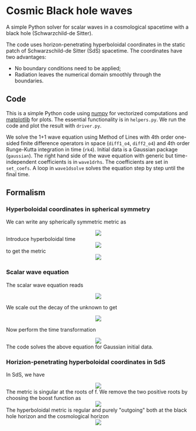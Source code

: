# Cosmic Black hole waves
A simple Python solver for scalar waves in a cosmological spacetime with a black hole (Schwarzchild-de Sitter).

The code uses horizon-penetrating hyperboloidal coordinates in the static patch of Schwarzschild-de Sitter (SdS) spacetime. The coordinates have two advantages:
- No boundary conditions need to be applied;
- Radiation leaves the numerical domain smoothly through the boundaries.

## Code

This is a simple Python code using [numpy](https://numpy.org/) for vectorized computations and [matplotlib](https://matplotlib.org/) for plots. The essential functionality is in `helpers.py`. We run the code and plot the result with `driver.py`.

We solve the 1+1 wave equation using Method of Lines with 4th order one-sided finite difference operators in space (`diff1_o4`, `diff2_o4`) and 4th order Runge-Kutta integration in time (`rk4`). Initial data is a Gaussian package (`gaussian`). The right hand side of the wave equation with generic but time-independent coefficients is in `wave1drhs`. The coefficients are set in `set_coefs`. A loop in `wave1dsolve` solves the equation step by step until the final time.

## Formalism

### Hyperboloidal coordinates in spherical symmetry
We can write any spherically symmetric metric as
<!-- $$
ds^2 = - f dt^2 + \frac{1}{f} dr^2 + r^2 d\omega^2.
$$ --> 
<div align="center"><img style="background: white;" src="https://render.githubusercontent.com/render/math?math=ds%5E2%20%3D%20-%20f%20dt%5E2%20%2B%20%5Cfrac%7B1%7D%7Bf%7D%20dr%5E2%20%2B%20r%5E2%20d%5Comega%5E2."></div>
Introduce hyperboloidal time
<!-- $$
\tau = t - h(r), \qquad H(r):= \frac{dh}{dr}.
$$ --> 

<div align="center"><img style="background: white;" src="https://render.githubusercontent.com/render/math?math=%5Ctau%20%3D%20t%20-%20h(r)%2C%20%5Cqquad%20H(r)%3A%3D%20%5Cfrac%7Bdh%7D%7Bdr%7D,"></div>
to get the metric
<!-- $$ 
ds^2 = - f d\tau^2 - 2 fH d\tau dr + \frac{1}{f}\left(1-f^2 H^2\right) dr^2 + r^2 d\omega^2.
$$ --> 
<div align="center"><img style="background: white;" src="https://render.githubusercontent.com/render/math?math=ds%5E2%20%3D%20-%20f%20d%5Ctau%5E2%20-%202%20fH%20d%5Ctau%20dr%20%2B%20%5Cfrac%7B1%7D%7Bf%7D%5Cleft(1-f%5E2%20H%5E2%5Cright)%20dr%5E2%20%2B%20r%5E2%20d%5Comega%5E2."></div>

### Scalar wave equation

The scalar wave equation reads
<!-- $$
\partial_{{t}}^{\,2}\psi  = f^2 \partial_r^2 \psi + f \left(\frac{2f}{r}+f'\right) \partial_r \psi - \frac{f k^2}{r^2}.
$$ --> 
<div align="center"><img style="background: white;" src="https://render.githubusercontent.com/render/math?math=%5Cpartial_%7B%7Bt%7D%7D%5E%7B%5C%2C2%7D%5Cpsi%20%20%3D%20f%5E2%20%5Cpartial_r%5E2%20%5Cpsi%20%2B%20f%20%5Cleft(%5Cfrac%7B2f%7D%7Br%7D%2Bf'%5Cright)%20%5Cpartial_r%20%5Cpsi%20-%20%5Cfrac%7Bf%20k%5E2%7D%7Br%5E2%7D."></div>

We scale out the decay of the unknown to get
<!-- $$ 
\partial_{{t}}^{\,2}u  = f^2 \partial_r^2 u + f f' \partial_r \psi - \frac{f}{r^2} (r f' + k^2).
$$ --> 

<div align="center"><img style="background: white;" src="https://render.githubusercontent.com/render/math?math=%5Cpartial_%7B%7Bt%7D%7D%5E%7B%5C%2C2%7Du%20%20%3D%20f%5E2%20%5Cpartial_r%5E2%20u%20%2B%20f%20f'%20%5Cpartial_r%20%5Cpsi%20-%20%5Cfrac%7Bf%7D%7Br%5E2%7D%20(r%20f'%20%2B%20k%5E2)."></div> 

Now perform the time transformation
<!-- $$
\frac{1-f^2H^2}{f} \partial_\tau^2 u = - 2 fH \partial_r\partial_\tau u + f \partial_r^2 u - (f H)' \partial_\tau u + f'\partial_r u -\frac{1}{r^2} (r f' + k^2 ).
$$ --> 

<div align="center"><img style="background: white;" src="https://render.githubusercontent.com/render/math?math=%5Cfrac%7B1-f%5E2H%5E2%7D%7Bf%7D%20%5Cpartial_%5Ctau%5E2%20u%20%3D%20-%202%20fH%20%5Cpartial_r%5Cpartial_%5Ctau%20u%20%2B%20f%20%5Cpartial_r%5E2%20u%20-%20(f%20H)'%20%5Cpartial_%5Ctau%20u%20%2B%20f'%5Cpartial_r%20u%20-%5Cfrac%7B1%7D%7Br%5E2%7D%20(r%20f'%20%2B%20k%5E2%20)."></div>
The code solves the above equation for Gaussian initial data.

### Horizion-penetrating hyperboloidal coordinates in SdS
In SdS, we have
<!-- $$
f = 1-\frac{r^2}{\ell^2} - \frac{2M}{r} = \frac{1}{\ell^2 r} (r-r_e)(r_c-r)(r-r_0). 
$$ --> 

<div align="center"><img style="background: white;" src="https://render.githubusercontent.com/render/math?math=f%20%3D%201-%5Cfrac%7Br%5E2%7D%7B%5Cell%5E2%7D%20-%20%5Cfrac%7B2M%7D%7Br%7D%20%3D%20%5Cfrac%7B1%7D%7B%5Cell%5E2%20r%7D%20(r-r_e)(r_c-r)(r-r_0).%20"></div>
The metric is singular at the roots of f. We remove the two positive roots by choosing the boost function as
<!-- $$ 
f H = 2 \frac{r-r_e}{r_c-r_e} - 1.
$$ --> 

<div align="center"><img style="background: white;" src="https://render.githubusercontent.com/render/math?math=f%20H%20%3D%202%20%5Cfrac%7Br-r_e%7D%7Br_c-r_e%7D%20-%201."></div>
The hyperboloidal metric is regular and purely "outgoing" both at the black hole horizon and the cosmological horizon
<!-- $$ 
ds^2 = - f d\tau^2 - 2 \left(2 \frac{r-r_e}{r_c-r_e} - 1\right) d\tau dr + \frac{4 \ell^2 r}{(r_c-r_e)^2 (r-r_0)} dr^2 + r^2 d\omega^2. 
$$ --> 

<div align="center"><img style="background: white;" src="https://render.githubusercontent.com/render/math?math=ds%5E2%20%3D%20-%20f%20d%5Ctau%5E2%20-%202%20%5Cleft(2%20%5Cfrac%7Br-r_e%7D%7Br_c-r_e%7D%20-%201%5Cright)%20d%5Ctau%20dr%20%2B%20%5Cfrac%7B4%20%5Cell%5E2%20r%7D%7B(r_c-r_e)%5E2%20(r-r_0)%7D%20dr%5E2%20%2B%20r%5E2%20d%5Comega%5E2.%20"></div>
